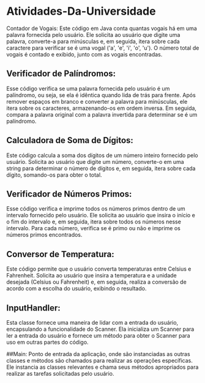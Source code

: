 # Atividades-Da-Universidade
 Contador de Vogais: Este código em Java conta quantas vogais há em uma palavra fornecida pelo usuário. Ele solicita ao usuário que digite uma palavra, converte-a para minúsculas e, em seguida, itera sobre cada caractere para verificar se é uma vogal ('a', 'e', 'i', 'o', 'u'). O número total de vogais é contado e exibido, junto com as vogais encontradas.

 ## Verificador de Palíndromos:
 Esse código verifica se uma palavra fornecida pelo usuário é um palíndromo, ou seja, se ela é idêntica quando lida de trás para frente. Após remover espaços em branco e converter a palavra para minúsculas, ele itera sobre os caracteres, armazenando-os em ordem inversa. Em seguida, compara a palavra original com a palavra invertida para determinar se é um palíndromo.

 ## Calculadora de Soma de Dígitos: 
 Este código calcula a soma dos dígitos de um número inteiro fornecido pelo usuário. Solicita ao usuário que digite um número, converte-o em uma string para determinar o número de dígitos e, em seguida, itera sobre cada dígito, somando-os para obter o total.

 ## Verificador de Números Primos:
 Esse código verifica e imprime todos os números primos dentro de um intervalo fornecido pelo usuário. Ele solicita ao usuário que insira o início e o fim do intervalo e, em seguida, itera sobre todos os números nesse intervalo. Para cada número, verifica se é primo ou não e imprime os números primos encontrados.

 
## Conversor de Temperatura: 
 Este código permite que o usuário converta temperaturas entre Celsius e Fahrenheit. Solicita ao usuário que insira a temperatura e a unidade desejada (Celsius ou Fahrenheit) e, em seguida, realiza a conversão de acordo com a escolha do usuário, exibindo o resultado.

 ## InputHandler: 
 Esta classe fornece uma maneira de lidar com a entrada do usuário, encapsulando a funcionalidade do Scanner. Ela inicializa um Scanner para ler a entrada do usuário e fornece um método para obter o Scanner para uso em outras partes do código.

 ##Main: 
 Ponto de entrada da aplicação, onde são instanciadas as outras classes e métodos são chamados para realizar as operações específicas. Ele instancia as classes relevantes e chama seus métodos apropriados para realizar as tarefas solicitadas pelo usuário.
